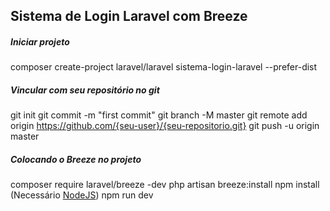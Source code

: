 ## Sistema de Login Laravel com Breeze

##### Iniciar projeto
composer create-project laravel/laravel sistema-login-laravel --prefer-dist

##### Vincular com seu repositório no git
git init
git commit -m "first commit"
git branch -M master
git remote add origin https://github.com/{seu-user}/{seu-repositorio.git}
git push -u origin master

##### Colocando o Breeze no projeto

composer require laravel/breeze -dev
php artisan breeze:install
npm install (Necessário [NodeJS](https://nodejs.org/en/))
npm run dev
